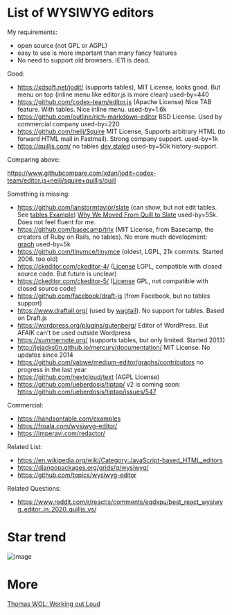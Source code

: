 # List of WYSIWYG editors

My requirements:

* open source (not GPL or AGPL)
* easy to use is more important than many fancy features
* No need to support old browsers. IE11 is dead.


Good:

* https://xdsoft.net/jodit/ (supports tables), MIT License, looks good. But menu on top (inline menu like editor.js is more clean) used-by=440
* https://github.com/codex-team/editor.js (Apache License) Nice TAB feature. With tables. Nice inline menu. used-by=1.6k
* https://github.com/outline/rich-markdown-editor BSD License. Used by commercial company used-by=220
* https://github.com/neilj/Squire MIT License, Supports arbitrary HTML (to forward HTML mail in Fastmail). Strong company support. used-by=1k
* https://quilljs.com/ no tables [dev staled](https://github.com/quilljs/quill/graphs/contributors) used-by=50k history-support.

Comparing above:

https://www.githubcompare.com/xdan/jodit+codex-team/editor.js+neilj/squire+quilljs/quill

Something is missing:
* https://github.com/ianstormtaylor/slate (can show, but not edit tables. See [tables Example](https://www.slatejs.org/examples/tables)) [Why We Moved From Quill to Slate](https://medium.com/the-lead/why-we-moved-from-quill-to-slate-94f42aa54fec) used-by=55k. Does not feel fluent for me.
* https://github.com/basecamp/trix (MIT License, from Basecamp, the creators of Ruby on Rails, no tables). No more much development: [graph](https://github.com/basecamp/trix/graphs/contributors) used-by=5k
* https://github.com/tinymce/tinymce (oldest, LGPL, 21k commits. Started 2006. too old)
* https://ckeditor.com/ckeditor-4/ ([License](https://github.com/ckeditor/ckeditor4/blob/master/LICENSE.md) LGPL, compatible with closed source code. But future is unclear)
* https://ckeditor.com/ckeditor-5/ ([License](https://github.com/ckeditor/ckeditor5/blob/master/LICENSE.md) GPL, not compatible with closed source code)
* https://github.com/facebook/draft-js (from Facebook, but no tables support)
* https://www.draftail.org/ (used by [wagtail](https://wagtail.io/)). No support for tables. Based on Draft.js
* https://wordpress.org/plugins/gutenberg/ Editor of WordPress. But AFAIK can't be used outside Wordpress
* https://summernote.org/ (supports tables, but only limited. Started 2013)
* http://jejacks0n.github.io/mercury/documentation/ MIT License. No updates since 2014
* https://github.com/yabwe/medium-editor/graphs/contributors no progress in the last year
* https://github.com/nextcloud/text (AGPL License)
* https://github.com/ueberdosis/tiptap/ v2 is coming soon: https://github.com/ueberdosis/tiptap/issues/547

Commercial:

* https://handsontable.com/examples
* https://froala.com/wysiwyg-editor/
* https://imperavi.com/redactor/

Related List: 

* https://en.wikipedia.org/wiki/Category:JavaScript-based_HTML_editors
* https://djangopackages.org/grids/g/wysiwyg/
* https://github.com/topics/wysiwyg-editor

Related Questions:

* https://www.reddit.com/r/reactjs/comments/eqdxpu/best_react_wysiwyg_editor_in_2020_quilljs_vs/

# Star trend

![image](https://user-images.githubusercontent.com/414336/115287795-f7b19c80-a150-11eb-950f-7589c0413546.png)


# More

[Thomas WOL: Working out Loud](https://github.com/guettli/wol)
